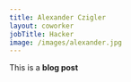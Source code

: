 ```yaml
---
title: Alexander Czigler
layout: coworker
jobTitle: Hacker
image: /images/alexander.jpg
---
```


This is a **blog post**